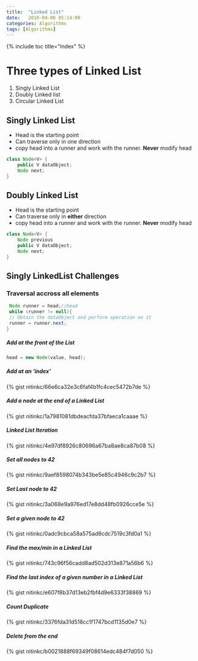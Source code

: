 ```yaml
---
title:  "Linked List"
date:   2016-04-06 05:14:00
categories: Algorithms
tags: [Algorithms]
---
```


{% include toc title="Index" %}

# Three types of Linked List
1. Singly Linked List
2. Doubly Linked list
3. Circular Linked List

## Singly Linked List
* Head is the starting point
* Can traverse only in one direction
* copy head into a runner and work with the runner. **Never** modify head

```java
class Node<V> {
    public V dataObject;
    Node next;
}
```

## Doubly Linked List
* Head is the starting point
* Can traverse only in **either** direction
* copy head into a runner and work with the runner. **Never** modify head

```java
class Node<V> {
    Node previous
    public V dataObject;
    Node next;
}
```

## Singly LinkedList Challenges

### Traversal accross all elements
```java
 Node runner = head;//head
 while (runner != null){
 // Obtain the dataObject and perform operation on it
 runner = runner.next;
}
```

##### Add at the front of the List
```java
head = new Node(value, head);
```

##### Add at an 'index'
{% gist nitinkc/66e6ca32e3c6faf4b1fc4cec5472b7de %}

##### Add a node at the end of a Linked List

{% gist nitinkc/1a7981081dbdeacfda37bfaeca1caaae %}

##### Linked List Iteration
{% gist nitinkc/4e97df8926c80696a67ba8ae8ca87b08 %}

##### Set all nodes to 42
{% gist nitinkc/9aef8598074b343be5e85c4946c9c2b7 %}

##### Set Last node to 42
{% gist nitinkc/3a068e9a976ed17e8dd48fb0926cce5e %}

##### Set a given node to 42
{% gist nitinkc/0adc9cbca58a575ad8cdc7519c3fd0a1 %}

##### Find the max/min in a Linked List
{% gist nitinkc/743c96f56cadd8ad502d313e871a56b6 %}

##### Find the last index of a given number in a Linked List
{% gist nitinkc/e607f8b37d13eb2fbf4d9e6333f38869 %}

##### Count Duplicate
{% gist nitinkc/3376fda31d518cc1f1747bcd1135d0e7 %}

##### Delete from the end
{% gist nitinkc/b0021888f69349f08614edc484f7d050 %}
